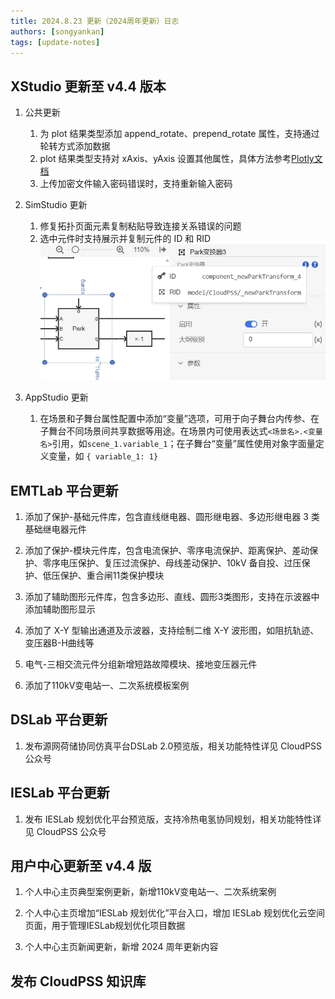 ```yaml
---
title: 2024.8.23 更新（2024周年更新）日志
authors: [songyankan]
tags: [update-notes]
---
```


## XStudio 更新至 v4.4 版本

1. 公共更新
   1. 为 plot 结果类型添加 append_rotate、prepend_rotate 属性，支持通过轮转方式添加数据
   2. plot 结果类型支持对 xAxis、yAxis 设置其他属性，具体方法参考[Plotly文档](https://plotly.com/javascript/reference/layout/xaxis/)
   3. 上传加密文件输入密码错误时，支持重新输入密码

2. SimStudio 更新
   1. 修复拓扑页面元素复制粘贴导致连接关系错误的问题
   2. 选中元件时支持展示并复制元件的 ID 和 RID
   ![复制元件的 ID 和 RID](./1.png)

3. AppStudio 更新
   1. 在场景和子舞台属性配置中添加“变量”选项，可用于向子舞台内传参、在子舞台不同场景间共享数据等用途。在场景内可使用表达式`<场景名>.<变量名>`引用，如`scene_1.variable_1`；在子舞台“变量”属性使用对象字面量定义变量，如 `{ variable_1: 1}`

## EMTLab 平台更新

1. 添加了保护-基础元件库，包含直线继电器、圆形继电器、多边形继电器 3 类基础继电器元件
   
2. 添加了保护-模块元件库，包含电流保护、零序电流保护、距离保护、差动保护、零序电压保护、复压过流保护、母线差动保护、10kV 备自投、过压保护、低压保护、重合闸11类保护模块
   
3. 添加了辅助图形元件库，包含多边形、直线、圆形3类图形，支持在示波器中添加辅助图形显示
   
4. 添加了 X-Y 型输出通道及示波器，支持绘制二维 X-Y 波形图，如阻抗轨迹、变压器B-H曲线等
   
5. 电气-三相交流元件分组新增短路故障模块、接地变压器元件
   
6. 添加了110kV变电站一、二次系统模板案例

## DSLab 平台更新

1. 发布源网荷储协同仿真平台DSLab 2.0预览版，相关功能特性详见 CloudPSS 公众号

## IESLab 平台更新

1. 发布 IESLab 规划优化平台预览版，支持冷热电氢协同规划，相关功能特性详见 CloudPSS 公众号


## 用户中心更新至 v4.4 版

1. 个人中心主页典型案例更新，新增110kV变电站一、二次系统案例
   
2. 个人中心主页增加“IESLab 规划优化”平台入口，增加 IESLab 规划优化云空间页面，用于管理IESLab规划优化项目数据
   
3. 个人中心主页新闻更新，新增 2024 周年更新内容


## 发布 CloudPSS 知识库